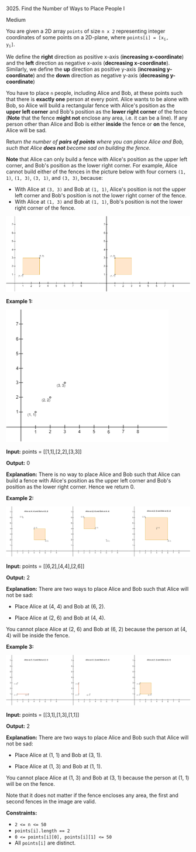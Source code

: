 3025\. Find the Number of Ways to Place People I

Medium

You are given a 2D array `points` of size `n x 2` representing integer coordinates of some points on a 2D-plane, where <code>points[i] = [x<sub>i</sub>, y<sub>i</sub>]</code>.

We define the **right** direction as positive x-axis (**increasing x-coordinate**) and the **left** direction as negative x-axis (**decreasing x-coordinate**). Similarly, we define the **up** direction as positive y-axis (**increasing y-coordinate**) and the **down** direction as negative y-axis (**decreasing y-coordinate**)

You have to place `n` people, including Alice and Bob, at these points such that there is **exactly one** person at every point. Alice wants to be alone with Bob, so Alice will build a rectangular fence with Alice's position as the **upper left corner** and Bob's position as the **lower right corner** of the fence (**Note** that the fence **might not** enclose any area, i.e. it can be a line). If any person other than Alice and Bob is either **inside** the fence or **on** the fence, Alice will be sad.

Return _the number of **pairs of points** where you can place Alice and Bob, such that Alice **does not** become sad on building the fence_.

**Note** that Alice can only build a fence with Alice's position as the upper left corner, and Bob's position as the lower right corner. For example, Alice cannot build either of the fences in the picture below with four corners `(1, 1)`, `(1, 3)`, `(3, 1)`, and `(3, 3)`, because:

*   With Alice at `(3, 3)` and Bob at `(1, 1)`, Alice's position is not the upper left corner and Bob's position is not the lower right corner of the fence.
*   With Alice at `(1, 3)` and Bob at `(1, 1)`, Bob's position is not the lower right corner of the fence.

![](example0alicebob-1.png)

**Example 1:**

![](example1alicebob.png)

**Input:** points = [[1,1],[2,2],[3,3]]

**Output:** 0

**Explanation:** There is no way to place Alice and Bob such that Alice can build a fence with Alice's position as the upper left corner and Bob's position as the lower right corner. Hence we return 0.

**Example 2:**

![](example2alicebob.png)

**Input:** points = [[6,2],[4,4],[2,6]]

**Output:** 2

**Explanation:** There are two ways to place Alice and Bob such that Alice will not be sad:

- Place Alice at (4, 4) and Bob at (6, 2).

- Place Alice at (2, 6) and Bob at (4, 4).

You cannot place Alice at (2, 6) and Bob at (6, 2) because the person at (4, 4) will be inside the fence.

**Example 3:**

![](example4alicebob.png)

**Input:** points = [[3,1],[1,3],[1,1]]

**Output:** 2

**Explanation:** There are two ways to place Alice and Bob such that Alice will not be sad:

- Place Alice at (1, 1) and Bob at (3, 1).

- Place Alice at (1, 3) and Bob at (1, 1).

You cannot place Alice at (1, 3) and Bob at (3, 1) because the person at (1, 1) will be on the fence.

Note that it does not matter if the fence encloses any area, the first and second fences in the image are valid.

**Constraints:**

*   `2 <= n <= 50`
*   `points[i].length == 2`
*   `0 <= points[i][0], points[i][1] <= 50`
*   All `points[i]` are distinct.
